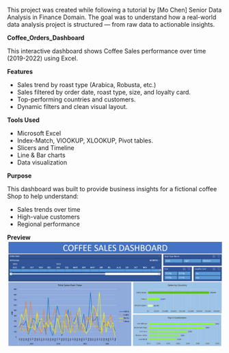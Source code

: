  This project was created while following a tutorial by [Mo Chen] Senior Data Analysis in Finance Domain.
 The goal was to understand how a real-world data analysis project is structured — from raw data to actionable insights.

**Coffee_Orders_Dashboard**

This interactive dashboard shows Coffee Sales performance over time (2019-2022) using Excel.

**Features**
- Sales trend by roast type (Arabica, Robusta, etc.)
- Sales filtered by order date, roast type, size, and loyalty card.
- Top-performing countries and customers.
- Dynamic filters and clean visual layout.

**Tools Used**
- Microsoft Excel
- Index-Match, VlOOKUP, XLOOKUP, Pivot tables.
- Slicers and Timeline
- Line & Bar charts
- Data visualization

**Purpose**

This dashboard was built to provide business insights for a fictional coffee Shop to help understand:
- Sales trends over time
- High-value customers
- Regional performance

**Preview**
![Coffee Dashboard Screenshot](Screenshot%20Dashboard.png)
